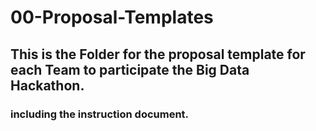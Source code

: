 # 00-Proposal-Templates

## This is the Folder for the proposal template for each Team to participate the Big Data Hackathon.

### including the instruction document. 
